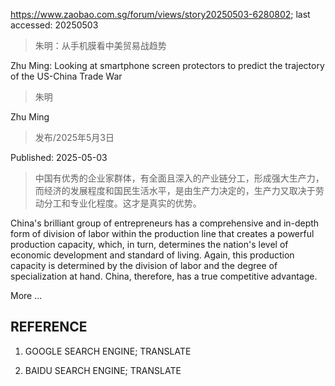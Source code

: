 https://www.zaobao.com.sg/forum/views/story20250503-6280802; last accessed: 20250503

> 朱明：从手机膜看中美贸易战趋势

Zhu Ming: Looking at smartphone screen protectors to predict the trajectory of the US-China Trade War 
 
> 朱明

Zhu Ming

> 发布/2025年5月3日 

Published: 2025-05-03

> 中国有优秀的企业家群体，有全面且深入的产业链分工，形成强大生产力，而经济的发展程度和国民生活水平，是由生产力决定的，生产力又取决于劳动分工和专业化程度。这才是真实的优势。

China's brilliant group of entrepreneurs has a comprehensive and in-depth form of division of labor within the production line that creates a powerful production capacity, which, in turn, determines the nation's level of economic development and standard of living. Again, this production capacity is determined by the division of labor and the degree of specialization at hand. China, therefore, has a true competitive advantage.

More ...

## REFERENCE

1) GOOGLE SEARCH ENGINE; TRANSLATE

2) BAIDU SEARCH ENGINE; TRANSLATE